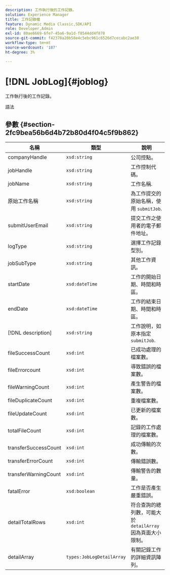 ```yaml
---
description: 工作執行後的工作記錄。
solution: Experience Manager
title: 工作記錄檔
feature: Dynamic Media Classic,SDK/API
role: Developer,Admin
exl-id: 80ae6669-6fe7-45a6-9a1d-f8544dd4f878
source-git-commit: f42378a20b58e4c5ebc961c6526d7cecabc2ae38
workflow-type: tm+mt
source-wordcount: '187'
ht-degree: 3%

---
```


# [!DNL JobLog]{#joblog}

工作執行後的工作記錄。

語法

## 參數 {#section-2fc9bea56b6d4b72b80d4f04c5f9b862}

| 名稱 | 類型 | 說明 |
|---|---|---|
| companyHandle | `xsd:string` | 公司控點。 |
| jobHandle | `xsd:string` | 工作控制代碼。 |
| jobName | `xsd:string` | 工作名稱. |
| 原始工作名稱 | `xsd:string` | 為工作提交的原始名稱，使用 `submitJob`. |
| submitUserEmail | `xsd:string` | 提交工作之使用者的電子郵件地址。 |
| logType | `xsd:string` | 選擇工作記錄型別。 |
| jobSubType | `xsd:string` | 其他工作資訊。 |
| startDate | `xsd:dateTime` | 工作的開始日期、時間和時區。 |
| endDate | `xsd:dateTime` | 工作的結束日期、時間和時區。 |
| [!DNL description] | `xsd:string` | 工作說明，如原本指定 `submitJob`. |
| fileSuccessCount | `xsd:int` | 已成功處理的檔案數。 |
| fileErrorcount | `xsd:int` | 導致錯誤的檔案數。 |
| fileWarningCount | `xsd:int` | 產生警告的檔案數。 |
| fileDuplicateCount | `xsd:int` | 重複檔案數。 |
| fileUpdateCount | `xsd:int` | 已更新的檔案數。 |
| totalFileCount | `xsd:int` | 記錄的工作處理的檔案數。 |
| transferSuccessCount | `xsd:int` | 成功傳輸的次數。 |
| transferErrorCount | `xsd:int` | 傳輸錯誤數。 |
| transferWarningCount | `xsd:int` | 傳輸警告的數量。 |
| fatalError | `xsd:boolean` | 工作是否產生嚴重錯誤。 |
| detailTotalRows | `xsd:int` | 符合查詢的總列數，可能大於 `detailArray` 因為頁面大小限制。 |
| detailArray | `types:JobLogDetailArray` | 有關記錄工作的詳細資訊陣列。 |
